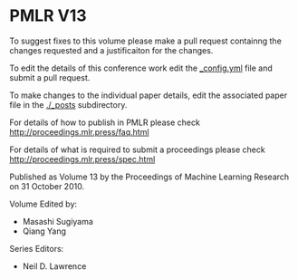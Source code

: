 # PMLR V13

To suggest fixes to this volume please make a pull request containng the changes requested and a justificaiton for the changes.

To edit the details of this conference work edit the [_config.yml](./_config.yml) file and submit a pull request.

To make changes to the individual paper details, edit the associated paper file in the [./_posts](./_posts) subdirectory.

For details of how to publish in PMLR please check http://proceedings.mlr.press/faq.html

For details of what is required to submit a proceedings please check http://proceedings.mlr.press/spec.html



Published as Volume 13 by the Proceedings of Machine Learning Research on 31 October 2010.

Volume Edited by:
  * Masashi Sugiyama
  * Qiang Yang

Series Editors:
  * Neil D. Lawrence
